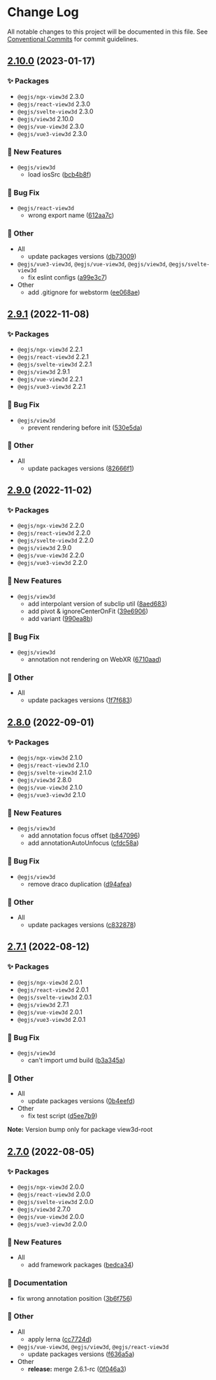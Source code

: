 # Change Log

All notable changes to this project will be documented in this file.
See [Conventional Commits](https://conventionalcommits.org) for commit guidelines.

## [2.10.0](https://github.com/naver/egjs-view3d/compare/2.9.1...2.10.0) (2023-01-17)
### :sparkles: Packages
* `@egjs/ngx-view3d` 2.3.0
* `@egjs/react-view3d` 2.3.0
* `@egjs/svelte-view3d` 2.3.0
* `@egjs/view3d` 2.10.0
* `@egjs/vue-view3d` 2.3.0
* `@egjs/vue3-view3d` 2.3.0


### :rocket: New Features

* `@egjs/view3d`
    * load iosSrc ([bcb4b8f](https://github.com/naver/egjs-view3d/commit/bcb4b8f37a857be6268609d0720dac5691effedc))


### :bug: Bug Fix

* `@egjs/react-view3d`
    * wrong export name ([612aa7c](https://github.com/naver/egjs-view3d/commit/612aa7c7423cfe854595bb5c4b11aa49b00bc4b4))


### :mega: Other

* All
    * update packages versions ([db73009](https://github.com/naver/egjs-view3d/commit/db7300922cedba3001fd9668dcca954f68d17f0d))
* `@egjs/vue3-view3d`, `@egjs/vue-view3d`, `@egjs/view3d`, `@egjs/svelte-view3d`
    * fix eslint configs ([a99e3c7](https://github.com/naver/egjs-view3d/commit/a99e3c7217866f7c492c03f62416247154550bec))
* Other
    * add .gitignore for webstorm ([ee068ae](https://github.com/naver/egjs-view3d/commit/ee068aea3487f9ca6e64d5e63474298fc982e606))



## [2.9.1](https://github.com/naver/egjs-view3d/compare/2.9.0...2.9.1) (2022-11-08)
### :sparkles: Packages
* `@egjs/ngx-view3d` 2.2.1
* `@egjs/react-view3d` 2.2.1
* `@egjs/svelte-view3d` 2.2.1
* `@egjs/view3d` 2.9.1
* `@egjs/vue-view3d` 2.2.1
* `@egjs/vue3-view3d` 2.2.1


### :bug: Bug Fix

* `@egjs/view3d`
    * prevent rendering before init ([530e5da](https://github.com/naver/egjs-view3d/commit/530e5dacc62000a21b190554ef21c447f98f5896))


### :mega: Other

* All
    * update packages versions ([82666f1](https://github.com/naver/egjs-view3d/commit/82666f130836869428006135de36efacdf2898c7))



## [2.9.0](https://github.com/naver/egjs-view3d/compare/2.8.0...2.9.0) (2022-11-02)
### :sparkles: Packages
* `@egjs/ngx-view3d` 2.2.0
* `@egjs/react-view3d` 2.2.0
* `@egjs/svelte-view3d` 2.2.0
* `@egjs/view3d` 2.9.0
* `@egjs/vue-view3d` 2.2.0
* `@egjs/vue3-view3d` 2.2.0


### :rocket: New Features

* `@egjs/view3d`
    * add interpolant version of subclip util ([8aed683](https://github.com/naver/egjs-view3d/commit/8aed68384fb581908f2934d5c2bdc703e875a8e0))
    * add pivot & ignoreCenterOnFit ([39e6906](https://github.com/naver/egjs-view3d/commit/39e6906e24ab92fc911a3d054bbf11f44695f51f))
    * add variant ([990ea8b](https://github.com/naver/egjs-view3d/commit/990ea8b23b96dfff3389c8de25ec98d43922b093))


### :bug: Bug Fix

* `@egjs/view3d`
    * annotation not rendering on WebXR ([6710aad](https://github.com/naver/egjs-view3d/commit/6710aadcf8aea79986c48a1648b40ec84250d295))


### :mega: Other

* All
    * update packages versions ([1f7f683](https://github.com/naver/egjs-view3d/commit/1f7f68345783fd03f812778ed2d4a8c7cf34d487))



## [2.8.0](https://github.com/naver/egjs-view3d/compare/2.7.1...2.8.0) (2022-09-01)
### :sparkles: Packages
* `@egjs/ngx-view3d` 2.1.0
* `@egjs/react-view3d` 2.1.0
* `@egjs/svelte-view3d` 2.1.0
* `@egjs/view3d` 2.8.0
* `@egjs/vue-view3d` 2.1.0
* `@egjs/vue3-view3d` 2.1.0


### :rocket: New Features

* `@egjs/view3d`
    * add annotation focus offset ([b847096](https://github.com/naver/egjs-view3d/commit/b84709646d1065b31a2e8f013606e4db1777254d))
    * add annotationAutoUnfocus ([cfdc58a](https://github.com/naver/egjs-view3d/commit/cfdc58a3a9ce5d34c11c7e1c29a0401e2638c37d))


### :bug: Bug Fix

* `@egjs/view3d`
    * remove draco duplication ([d94afea](https://github.com/naver/egjs-view3d/commit/d94afea2b7449321267604bd4b15abf886b08631))


### :mega: Other

* All
    * update packages versions ([c832878](https://github.com/naver/egjs-view3d/commit/c8328786f05cf357a07893c489cd4ecf020f6031))



## [2.7.1](https://github.com/naver/egjs-view3d/compare/2.7.0...2.7.1) (2022-08-12)
### :sparkles: Packages
* `@egjs/ngx-view3d` 2.0.1
* `@egjs/react-view3d` 2.0.1
* `@egjs/svelte-view3d` 2.0.1
* `@egjs/view3d` 2.7.1
* `@egjs/vue-view3d` 2.0.1
* `@egjs/vue3-view3d` 2.0.1


### :bug: Bug Fix

* `@egjs/view3d`
    * can't import umd build ([b3a345a](https://github.com/naver/egjs-view3d/commit/b3a345a349b5fa12177849a943becbb3a459d645))


### :mega: Other

* All
    * update packages versions ([0b4eefd](https://github.com/naver/egjs-view3d/commit/0b4eefd87b4e96e99c7ed45ffd9badeb943bd612))
* Other
    * fix test script ([d5ee7b9](https://github.com/naver/egjs-view3d/commit/d5ee7b9709d13c8249054a74a0dc29dbf1419bb0))





**Note:** Version bump only for package view3d-root





## [2.7.0](https://github.com/naver/egjs-view3d/compare/2.6.1...2.7.0) (2022-08-05)
### :sparkles: Packages
* `@egjs/ngx-view3d` 2.0.0
* `@egjs/react-view3d` 2.0.0
* `@egjs/svelte-view3d` 2.0.0
* `@egjs/view3d` 2.7.0
* `@egjs/vue-view3d` 2.0.0
* `@egjs/vue3-view3d` 2.0.0


### :rocket: New Features

* All
    * add framework packages ([bedca34](https://github.com/naver/egjs-view3d/commit/bedca3419fd223b3089f21aa13a3538dc86c831f))


### :memo: Documentation

* fix wrong annotation position ([3b6f756](https://github.com/naver/egjs-view3d/commit/3b6f7563cf69bb24e6eef0dec0fbcdd076061ead))


### :mega: Other

* All
    * apply lerna ([cc7724d](https://github.com/naver/egjs-view3d/commit/cc7724d3549eb47a5cf9fd5f7167f862a4c1d6ba))
* `@egjs/vue-view3d`, `@egjs/view3d`, `@egjs/react-view3d`
    * update packages versions ([f636a5a](https://github.com/naver/egjs-view3d/commit/f636a5a4aa9ab07c53250f0cd9b68fbe6646dce7))
* Other
    * **release:** merge 2.6.1-rc ([0f046a3](https://github.com/naver/egjs-view3d/commit/0f046a3e1277d3817dfaf2d7acec87e3602d32ae))
